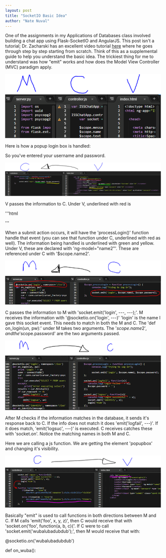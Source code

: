 ```yaml
---
layout: post
title: "SocketIO Basic Idea"
author: "Nate Nuval"
---
```


One of the assignments in my Applications of Databases class involved building a chat app using Flask-SocketIO and AngularJS.
This post isn't a tutorial; Dr. Zacharski has an excellent video tutorial <a href="https://youtu.be/5cQFzc_Zo8M">here</a> 
where he goes through step by step starting from scratch. Think of this as a supplemental guide to help you understand 
the basic idea. The trickiest thing for me to understand was how "emit" works and how does the Model View Controller (MVC) 
paradigm apply.


![mvc](/assets/mvc.PNG)


Here is how a popup login box is handled:

So you've entered your username and password.

![vtoc](/assets/vtoc.PNG)

V passes the information to C. Under V, underlined with red is 


'''html
<form ng-submit="processLogin()" >

</form>
'''


When a submit action occurs, it will 
have the 'processLogin()' function handle that event (you can see that function under C, underlined with red as well). The information
being handled is underlined with green and yellow. Under V, these are declared with 'ng-model="name2"'. These are referenced under C 
with '$scope.name2'.


![ctom](/assets/ctom.PNG)


C passes the information to M with 'socket.emit('login', ---, ---);'. M receives the information with '@socketio.on('login', ---)'
'login' is the name I gave this socket event. This needs to match in both the M and C. The 'def on_login(un, pw):' under M takes two 
arguments. The '$scope.name2', and the '$scope.password' are the two arguments passed. 


![mtoc](/assets/mtoc.PNG)

After M checks if the information matches in the database, it sends it's response back to C. If the info does not match it does
'emit('logfail', ---)'. If it does match, 'emit('logsuc', ---)' is executed. C receives catches these with 'socket.on'. Notice the matching names in both M and C.




Here we are calling a js function. We are getting the element 'popupbox' and changing it's visibility.

![ctov](/assets/ctov.PNG)


Basically "emit" is used to call functions in both directions between M and C. If M calls 'emit('foo', x, y, z)', then 
C would receive that with 'socket.on('foo', function(a, b, c){'. If C were to call 'socket.emit('wubalubadubdub');',
then M would receive that with: 

@socketio.on('wubalubadubdub')

def on_wuba():
